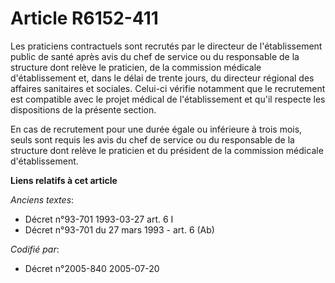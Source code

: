 # Article R6152-411

Les praticiens contractuels sont recrutés par le directeur de l'établissement public de santé après avis du chef de service
ou du responsable de la structure dont relève le praticien, de la commission médicale d'établissement et, dans le délai de
trente jours, du directeur régional des affaires sanitaires et sociales. Celui-ci vérifie notamment que le recrutement est
compatible avec le projet médical de l'établissement et qu'il respecte les dispositions de la présente section.

En cas de recrutement pour une durée égale ou inférieure à trois mois, seuls sont requis les avis du chef de service ou du
responsable de la structure dont relève le praticien et du président de la commission médicale d'établissement.

**Liens relatifs à cet article**

_Anciens textes_:

  - Décret n°93-701 1993-03-27 art. 6 I
  - Décret n°93-701 du 27 mars 1993 - art. 6 (Ab)

_Codifié par_:

  - Décret n°2005-840 2005-07-20
